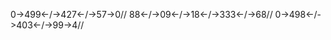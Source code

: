 0->499<-\/->427<-\/->57->0//
88<-\/->09<-\/->18<-\/->333<-\/->68//
0->498<-\/->403<-\/->99->4//





